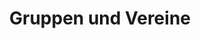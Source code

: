 ---
title: Gruppen und Vereine
category: groups-and-associations
category-index: true
layout: home
permalink: /societies
---